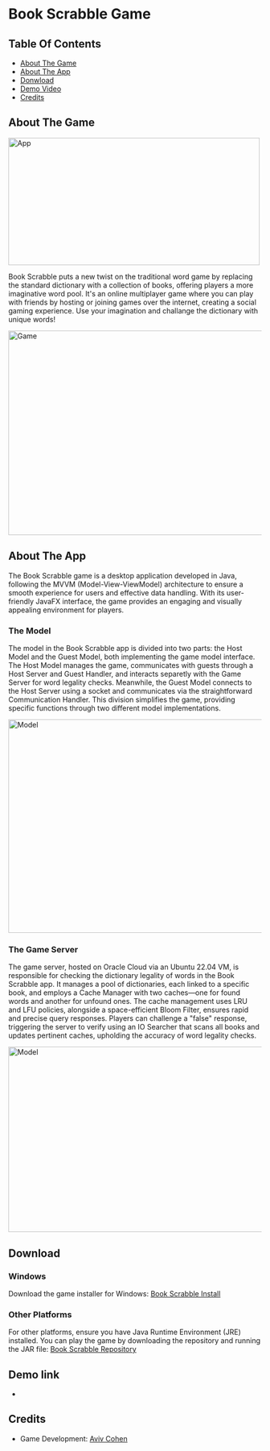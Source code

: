 # Book Scrabble Game

## Table Of Contents
- [About The Game](#about-the-game)
- [About The App](#about-the-app)
- [Donwload](#download)
- [Demo Video](#demo-video)
- [Credits](#credits)


## About The Game
<img src="https://i.postimg.cc/DyvK6z7P/app-screen-shots.png" alt="App" width="500px" height="253px">

Book Scrabble puts a new twist on the traditional word game by replacing the standard dictionary with a collection of books, offering players a more imaginative word pool. It's an online multiplayer game where you can play with friends by hosting or joining games over the internet, creating a social gaming experience.
Use your imagination and challange the dictionary with unique words!

<img src="https://i.ibb.co/7rSqx9m/screen-shot-1.jpg" alt="Game" width="820px" height="406px">

## About The App
The Book Scrabble game is a desktop application developed in Java, following the MVVM (Model-View-ViewModel) architecture to ensure a smooth experience for users and effective data handling. With its user-friendly JavaFX interface, the game provides an engaging and visually appealing environment for players.
### The Model
The model in the Book Scrabble app is divided into two parts: the Host Model and the Guest Model, both implementing the game model interface. The Host Model manages the game, communicates with guests through a Host Server and Guest Handler, and interacts separetly with the Game Server for word legality checks. Meanwhile, the Guest Model connects to the Host Server using a socket and communicates via the straightforward Communication Handler. This division simplifies the game, providing specific functions through two different model implementations.

<img src="https://i.postimg.cc/TPMfXMzk/Book-Scrabble-presentation.png" alt="Model" width="600px" height="424px">

### The Game Server
The game server, hosted on Oracle Cloud via an Ubuntu 22.04 VM, is responsible for checking the dictionary legality of words in the Book Scrabble app. It manages a pool of dictionaries, each linked to a specific book, and employs a Cache Manager with two caches—one for found words and another for unfound ones. The cache management uses LRU and LFU policies, alongside a space-efficient Bloom Filter, ensures rapid and precise query responses. Players can challenge a "false" response, triggering the server to verify using an IO Searcher that scans all books and updates pertinent caches, upholding the accuracy of word legality checks.

<img src="https://i.postimg.cc/G25HG3gc/3.png" alt="Model" width="600px" height="368px">

## Download
### Windows
Download the game installer for Windows:
[Book Scrabble Install]()

### Other Platforms
For other platforms, ensure you have Java Runtime Environment (JRE) installed. You can play the game by downloading the repository and running the JAR file:
[Book Scrabble Repository]()
## Demo link
- 

## Credits
- Game Development: [Aviv Cohen](https://github.com/cohenaviv2)

